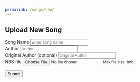 ```yaml
---
permalink: /songs/new/
---
```


<section id="banner">
	<h2>Upload New Song</h2>
</section>
<!-- One -->
<section id="one" class="wrapper style2">
<div class="container">
	<div class="small-middle-container">
		<form action="#" id="songForm" name="songForm">
			<div class="form-group">
				<label for="inputName">Song Name</label>
				<input type="text" name="name" class="form-control" id="inputName" placeholder="Enter song name" required>
			</div>
			<div class="form-group">
				<label for="inputAuthor">Author</label>
				<input type="text" name="author" class="form-control" id="inputAuthor" placeholder="Author" required>
			</div>
			<div class="form-group">
				<label for="inputOriginalAuthor">Original Author (optional)</label>
				<input type="text" name="originalAuthor" class="form-control" id="inputOriginalAuthor" placeholder="Original Author">
			</div>
			<div class="form-group">
				<label for="inputNBS">NBS file</label>
				<input type="file" name="nbsFile" class="form-control-file" aria-describedby="fileLimit" id="inputNBS" accept=".nbs" required>
				<small id="fileLimit" class="form-text text-muted">Max file size: 1mb.</small>
			</div>
			<br>
			<button type="submit" id="btnSubmit">Submit</button>
		</form>
		<script src="{{ '/assets/js/newsong.js' | absolute_url}}"></script>
	</div>
	</div>
</section>